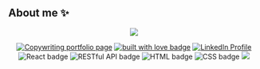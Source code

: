 ## About me ✨
<p align="center">
  <a href="https://courcollabs.com/"><img src="https://readme-typing-svg.demolab.com/?lines=Hi %F0%9F%91%8B I'm+Courey!+Nice+to+meet+you&font=Dancing+Script&size=40&center=true&width=550&height=70"/></a>
</p>

<p align="center">
  <a href="https://courcollabs.com/"><img alt="Copywriting portfolio page" src="https://img.shields.io/badge/my%20corporate-portfolio-61DAFB?style=flat" /></a>
  <a href="https://github.com/courjimen" target="_blank" rel="noopener noreferrer"><img src="https://img.shields.io/badge/built_with-love-red" alt="built with love badge" /></a>
  <a href="https://linkedin.com/in/coureyjimenez" target="_blank" rel="noopener noreferrer"><img src="https://img.shields.io/badge/connect_on-LinkedIn-yellow" alt="LinkedIn Profile" /></a>
<br/>
<a><img src="https://img.shields.io/badge/proficient-React-green" alt="React badge" /></a>
<a><img src="https://img.shields.io/badge/proficient-RESTful_API-blueviolet" alt="RESTful API badge" /></a>
<a><img src="http://img.shields.io/badge/advanced-HTML-pink" alt="HTML badge"/></a>
<a><img src="https://img.shields.io/badge/advanced-CSS-purple" alt="CSS badge" /></a>
<a><img src="https://img.shields.io/badge/proficient-PostgreSQL-blue alt="PostgresSQL badge"/></a> 
</p>

<picture>
<source
  srcset="https://github-readme-stats.vercel.app/api/top-langs/?username=courjimen&hide_progress=false&title_color=B67233&bg_color=000000&text_color=ffffff&icon_color=c590eb&hide_border=true&langs_count=4"
  media="(prefers-color-scheme: dark)"
/>
</picture>
<!--
**courjimen/courjimen** is a ✨ _special_ ✨ repository because its `README.md` (this file) appears on your GitHub profile.

Here are some ideas to get you started:

- 🔭 I’m currently working on ...
- 🌱 I’m currently learning ...
- 👯 I’m looking to collaborate on ...
- 🤔 I’m looking for help with ...
- 💬 Ask me about ...
- 📫 How to reach me: ...
- 😄 Pronouns: ...
- ⚡ Fun fact: ...
-->
